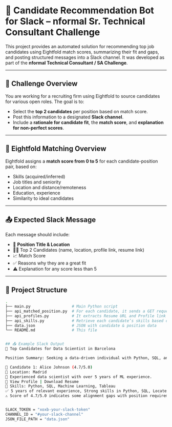 # 🤖 Candidate Recommendation Bot for Slack – nformal Sr. Technical Consultant Challenge

This project provides an automated solution for recommending top job candidates using Eightfold match scores, summarizing their fit and gaps, and posting structured messages into a Slack channel. It was developed as part of the **nformal Technical Consultant / SA Challenge**.

---

## 🎯 Challenge Overview

You are working for a recruiting firm using Eightfold to source candidates for various open roles. The goal is to:

- Select the **top 2 candidates** per position based on match score.
- Post this information to a designated **Slack channel**.
- Include a **rationale for candidate fit**, the **match score**, and **explanation for non-perfect scores**.

---

## 🧠 Eightfold Matching Overview

Eightfold assigns a **match score from 0 to 5** for each candidate-position pair, based on:

- Skills (acquired/inferred)
- Job titles and seniority
- Location and distance/remoteness
- Education, experience
- Similarity to ideal candidates

---

## 📤 Expected Slack Message

Each message should include:

- 🎯 **Position Title & Location**
- 🧑‍💼 Top 2 Candidates (name, location, profile link, resume link)
- 📈 Match Score
- ✅ Reasons why they are a great fit
- ⚠️ Explanation for any score less than 5

---

## 📁 Project Structure

```bash
.
├── main.py                  # Main Python script
├── api_matched_position.py  # For each candidate, it sends a GET request to Eightfold’s API using their profile_id
├── api_profiles.py          # It extracts Resume URL and Profile link and attached these fields as resume and link profile to each candidate in the JSON file
├── api_skills.py            # Retrieve each candidate’s skills based on their profile_id and joins the skills into a comma-separated string and Updates the skills field of each candidate in the data.json
├── data.json                # JSON with candidate & position data
└── README.md                # This file


## 📤 Example Slack Output
🔎 Top Candidates for Data Scientist in Barcelona

Position Summary: Seeking a data-driven individual with Python, SQL, and ML skills.

👤 Candidate 1: Alice Johnson (4.7/5.0)
📍 Location: Madrid
📝 Experienced data scientist with over 5 years of ML experience.
🔗 View Profile | Download Resume
🔧 Skills: Python, SQL, Machine Learning, Tableau
✅ 5 years of relevant experience, Strong skills in Python, SQL, Located in target location: Madrid
⚠️ Score of 4.7/5.0 indicates some alignment gaps with position requirements


SLACK_TOKEN = "xoxb-your-slack-token"
CHANNEL_ID = "#your-slack-channel"
JSON_FILE_PATH = "data.json"
